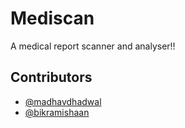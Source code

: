 # Mediscan
A medical report scanner and analyser!!

## Contributors
- [@madhavdhadwal](https://github.com/madhavdhadwal)
- [@bikramishaan](https://github.com/bikramishaan)
